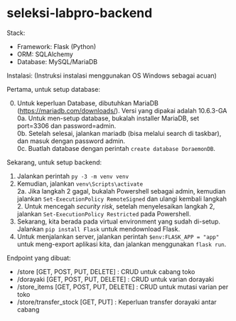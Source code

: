 # seleksi-labpro-backend

Stack:
- Framework: Flask (Python)
- ORM: SQLAlchemy
- Database: MySQL/MariaDB

Instalasi:
(Instruksi instalasi menggunakan OS Windows sebagai acuan)

Pertama, untuk setup database:

0. Untuk keperluan Database, dibutuhkan MariaDB (https://mariadb.com/downloads/). Versi yang dipakai adalah 10.6.3-GA  
0a. Untuk men-setup database, bukalah installer MariaDB, set port=3306 dan password=admin.  
0b. Setelah selesai, jalankan mariadb (bisa melalui search di taskbar), dan masuk dengan password admin.  
0c. Buatlah database dengan perintah ``create database DoraemonDB``.

Sekarang, untuk setup backend:

1. Jalankan perintah ``py -3 -m venv venv``
2. Kemudian, jalankan ``venv\Scripts\activate``  
2a. Jika langkah 2 gagal, bukalah Powershell sebagai admin, kemudian jalankan ``Set-ExecutionPolicy RemoteSigned`` dan ulangi 
kembali langkah 2. Untuk mencegah *security risk*, setelah menyelesaikan langkah 2, jalankan ``Set-ExecutionPolicy Restricted``
pada Powershell.
3. Sekarang, kita berada pada virtual environment yang sudah di-setup. Jalankan ``pip install Flask`` untuk mendownload Flask.
4. Untuk menjalankan server, jalankan perintah ``$env:FLASK_APP = "app"`` untuk meng-export aplikasi kita, dan jalankan menggunakan
``flask run``.

Endpoint yang dibuat:
- /store [GET, POST, PUT, DELETE] : CRUD untuk cabang toko
- /dorayaki [GET, POST, PUT, DELETE] : CRUD untuk varian dorayaki
- /store_items [GET, POST, PUT, DELETE] : CRUD untuk mutasi varian per toko
- /store/transfer_stock [GET, PUT] : Keperluan transfer dorayaki antar cabang
